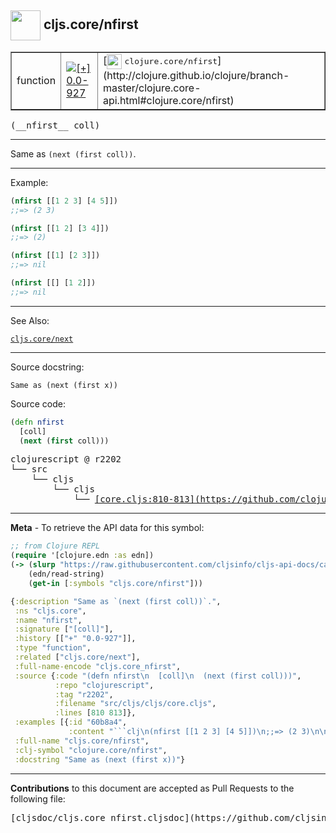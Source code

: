 ## <img width="48px" valign="middle" src="http://i.imgur.com/Hi20huC.png"> cljs.core/nfirst

 <table border="1">
<tr>

<td>function</td>
<td><a href="https://github.com/cljsinfo/cljs-api-docs/tree/0.0-927"><img valign="middle" alt="[+] 0.0-927" src="https://img.shields.io/badge/+-0.0--927-lightgrey.svg"></a> </td>
<td>
[<img height="24px" valign="middle" src="http://i.imgur.com/1GjPKvB.png"> <samp>clojure.core/nfirst</samp>](http://clojure.github.io/clojure/branch-master/clojure.core-api.html#clojure.core/nfirst)
</td>
</tr>
</table>

 <samp>
(__nfirst__ coll)<br>
</samp>

---

Same as `(next (first coll))`.

---

Example:

```clj
(nfirst [[1 2 3] [4 5]])
;;=> (2 3)

(nfirst [[1 2] [3 4]])
;;=> (2)

(nfirst [[1] [2 3]])
;;=> nil

(nfirst [[] [1 2]])
;;=> nil
```

---

See Also:

[`cljs.core/next`](cljs.core_next.md)<br>

---

Source docstring:

```
Same as (next (first x))
```

Source code:

```clj
(defn nfirst
  [coll]
  (next (first coll)))
```

 <pre>
clojurescript @ r2202
└── src
    └── cljs
        └── cljs
            └── <ins>[core.cljs:810-813](https://github.com/clojure/clojurescript/blob/r2202/src/cljs/cljs/core.cljs#L810-L813)</ins>
</pre>


---

__Meta__ - To retrieve the API data for this symbol:

```clj
;; from Clojure REPL
(require '[clojure.edn :as edn])
(-> (slurp "https://raw.githubusercontent.com/cljsinfo/cljs-api-docs/catalog/cljs-api.edn")
    (edn/read-string)
    (get-in [:symbols "cljs.core/nfirst"]))
```

```clj
{:description "Same as `(next (first coll))`.",
 :ns "cljs.core",
 :name "nfirst",
 :signature ["[coll]"],
 :history [["+" "0.0-927"]],
 :type "function",
 :related ["cljs.core/next"],
 :full-name-encode "cljs.core_nfirst",
 :source {:code "(defn nfirst\n  [coll]\n  (next (first coll)))",
          :repo "clojurescript",
          :tag "r2202",
          :filename "src/cljs/cljs/core.cljs",
          :lines [810 813]},
 :examples [{:id "60b8a4",
             :content "```clj\n(nfirst [[1 2 3] [4 5]])\n;;=> (2 3)\n\n(nfirst [[1 2] [3 4]])\n;;=> (2)\n\n(nfirst [[1] [2 3]])\n;;=> nil\n\n(nfirst [[] [1 2]])\n;;=> nil\n```"}],
 :full-name "cljs.core/nfirst",
 :clj-symbol "clojure.core/nfirst",
 :docstring "Same as (next (first x))"}

```

---

__Contributions__ to this document are accepted as Pull Requests to the following file:

 <pre>
[cljsdoc/cljs.core_nfirst.cljsdoc](https://github.com/cljsinfo/cljs-api-docs/blob/master/cljsdoc/cljs.core_nfirst.cljsdoc)
</pre>

